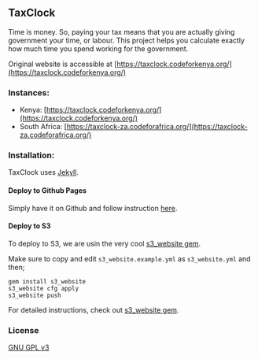 ## TaxClock

Time is money. So, paying your tax means that you are actually giving government your time, or labour. This project helps you calculate exactly how much time you spend working for the government.

Original website is accessible at [https://taxclock.codeforkenya.org/](https://taxclock.codeforkenya.org/)

### Instances:

- Kenya: [https://taxclock.codeforkenya.org/](https://taxclock.codeforkenya.org/)
- South Africa: [https://taxclock-za.codeforafrica.org/](https://taxclock-za.codeforafrica.org/)

### Installation:

TaxClock uses [Jekyll](http://jekyllrb.com/).

#### Deploy to Github Pages

Simply have it on Github and follow instruction [here](https://pages.github.com/).

#### Deploy to S3

To deploy to S3, we are usin the very cool [s3_website gem](https://github.com/laurilehmijoki/s3_website).

Make sure to copy and edit `s3_website.example.yml` as `s3_website.yml` and then;

```
gem install s3_website
s3_website cfg apply
s3_website push 
```

For detailed instructions, check out [s3_website gem](https://github.com/laurilehmijoki/s3_website).

### License

[GNU GPL v3](./LICENSE.txt)
